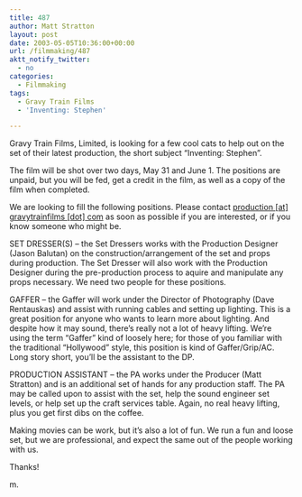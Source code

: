 ```yaml
---
title: 487
author: Matt Stratton
layout: post
date: 2003-05-05T10:36:00+00:00
url: /filmmaking/487
aktt_notify_twitter:
  - no
categories:
  - Filmmaking
tags:
  - Gravy Train Films
  - 'Inventing: Stephen'

---
```

Gravy Train Films, Limited, is looking for a few cool cats to help out on the set of their latest production, the short subject &#8220;Inventing: Stephen&#8221;.

The film will be shot over two days, May 31 and June 1. The positions are unpaid, but you will be fed, get a credit in the film, as well as a copy of the film when completed.

We are looking to fill the following positions. Please contact [production [at] gravytrainfilms [dot] com][1] as soon as possible if you are interested, or if you know someone who might be.

SET DRESSER(S) &#8211; the Set Dressers works with the Production Designer (Jason Balutan) on the construction/arrangement of the set and props during production. The Set Dresser will also work with the Production Designer during the pre-production process to aquire and manipulate any props necessary. We need two people for these positions.

GAFFER &#8211; the Gaffer will work under the Director of Photography (Dave Rentauskas) and assist with running cables and setting up lighting. This is a great position for anyone who wants to learn more about lighting. And despite how it may sound, there&#8217;s really not a lot of heavy lifting. We&#8217;re using the term &#8220;Gaffer&#8221; kind of loosely here; for those of you familiar with the traditional &#8220;Hollywood&#8221; style, this position is kind of Gaffer/Grip/AC. Long story short, you&#8217;ll be the assistant to the DP.

PRODUCTION ASSISTANT &#8211; the PA works under the Producer (Matt Stratton) and is an additional set of hands for any production staff. The PA may be called upon to assist with the set, help the sound engineer set levels, or help set up the craft services table. Again, no real heavy lifting, plus you get first dibs on the coffee.

Making movies can be work, but it&#8217;s also a lot of fun. We run a fun and loose set, but we are professional, and expect the same out of the people working with us.

Thanks!

m.

 [1]: javascript:DeCryptX('3s3u1p1e0u2e3w1j1p3q1A1h2t0a1w1z1u0r1b0i0n0f3l1m0m3v1/0c3r2o')